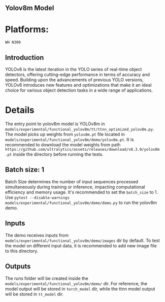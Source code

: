 ## Yolov8m Model

# Platforms:
    WH N300

## Introduction
YOLOv8 is the latest iteration in the YOLO series of real-time object detectors, offering cutting-edge performance in terms of accuracy and speed. Building upon the advancements of previous YOLO versions, YOLOv8 introduces new features and optimizations that make it an ideal choice for various object detection tasks in a wide range of applications.

# Details
The entry point to yolov8m model is YOLOv8m in `models/experimental/functional_yolov8m/tt/ttnn_optimized_yolov8m.py`. The model picks up weights from `yolov8m.pt` file located in `models/experimental/functional_yolov8m/demo/yolov8m.pt`. It is recommended to download the model weights from path `https://github.com/ultralytics/assets/releases/download/v8.3.0/yolov8m.pt` inside the directory before running the tests.

## Batch size: 1
Batch Size determines the number of input sequences processed simultaneously during training or inference, impacting computational efficiency and memory usage. It's recommended to set the `batch_size` to 1.
Use `pytest --disable-warnings models/experimental/functional_yolov8m/demo/demo.py` to run the yolov8m demo.

## Inputs
The demo receives inputs from `models/experimental/functional_yolov8m/demo/images` dir by default. To test the model on different input data, it is recommended to add new image file to this directory.

## Outputs
The runs folder will be created inside the `models/experimental/functional_yolov8m/demo/` dir. For reference, the model output will be stored in `torch_model` dir, while the ttnn model output will be stored in `tt_model` dir.
